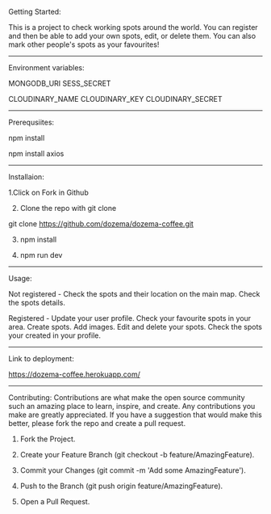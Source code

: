 Getting Started:

This is a project to check working spots around the world.
You can register and then be able to add your own spots, edit, or delete them.
You can also mark other people's spots as your favourites!

---

Environment variables:

MONGODB_URI
SESS_SECRET

CLOUDINARY_NAME
CLOUDINARY_KEY
CLOUDINARY_SECRET

---

Prerequsiites:

npm install

npm install axios

---

Installaion:

1.Click on Fork in Github

2. Clone the repo with git clone

git clone https://github.com/dozema/dozema-coffee.git

3. npm install

4. npm run dev

---

Usage:

Not registered -
Check the spots and their location on the main map.
Check the spots details.

Registered -
Update your user profile.
Check your favourite spots in your area.
Create spots.
Add images.
Edit and delete your spots.
Check the spots your created in your profile.

---

Link to deployment:

https://dozema-coffee.herokuapp.com/

---

Contributing:
Contributions are what make the open source community such an amazing place to learn, inspire, and create. Any contributions you make are greatly appreciated.
If you have a suggestion that would make this better, please fork the repo and create a pull request.

1. Fork the Project.

2. Create your Feature Branch (git checkout -b feature/AmazingFeature).

3. Commit your Changes (git commit -m 'Add some AmazingFeature').

4. Push to the Branch (git push origin feature/AmazingFeature).

5. Open a Pull Request.
